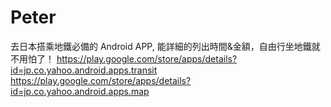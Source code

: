 # Peter

去日本搭乘地鐵必備的 Android APP, 能詳細的列出時間&金額，自由行坐地鐵就不用怕了！
<https://play.google.com/store/apps/details?id=jp.co.yahoo.android.apps.transit>  
<https://play.google.com/store/apps/details?id=jp.co.yahoo.android.apps.map>  